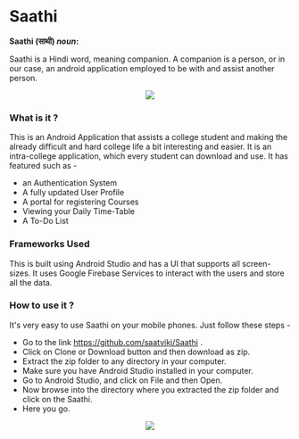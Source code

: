 # Saathi
__Saathi (साथी) *noun*:__

Saathi is a Hindi word, meaning companion. A companion is a person, or in our case, an android application employed to be with and assist another person.

<p align="center"> <img src="https://github.com/saatvikj/Saathi/blob/master/logoSecondDraft.png"> </p>

### What is it ?

This is an Android Application that assists a college student and making the already difficult and hard college life a bit interesting and easier. It is an intra-college application, which every student can download and use. 
It has featured such as - 
* an Authentication System
* A fully updated User Profile
* A portal for registering Courses
* Viewing your Daily Time-Table
* A To-Do List
 
### Frameworks Used 

This is built using Android Studio and has a UI that supports all screen-sizes. It uses Google Firebase Services to interact with the users and store all the data.

### How to use it ?

It's very easy to use Saathi on your mobile phones. Just follow these steps - 

* Go to the link https://github.com/saatvikj/Saathi .
* Click on Clone or Download button and then download as zip.
* Extract the zip folder to any directory in your computer.
* Make sure you have Android Studio installed in your computer.
* Go to Android Studio, and click on File and then Open.
* Now browse into the directory where you extracted the zip folder and click on the Saathi.
* Here you go.
<p align="center"> <img src="https://github.com/saatvikj/Saathi/blob/master/app/src/main/res/drawable/github.PNG"> </p>
